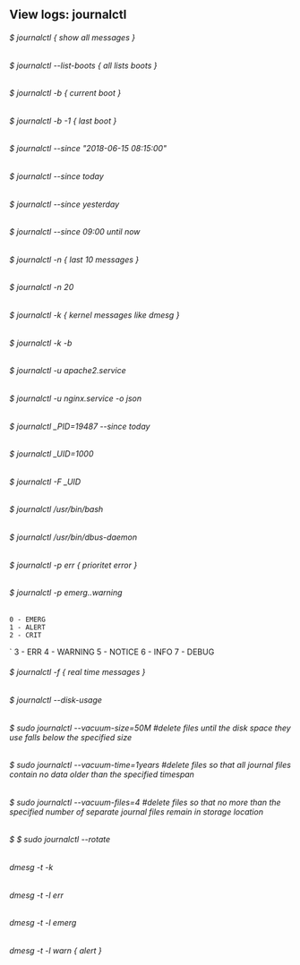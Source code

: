 
## View logs: journalctl 

###### $ journalctl { show all messages }

###### $ journalctl --list-boots { all lists boots }
###### $ journalctl -b { current boot }
###### $ journalctl -b -1 { last boot }

###### $ journalctl --since "2018-06-15 08:15:00"
###### $ journalctl --since today
###### $ journalctl --since yesterday
###### $ journalctl --since 09:00 until now

###### $ journalctl -n { last 10 messages }
###### $ journalctl -n 20

###### $ journalctl -k { kernel messages like dmesg }
###### $ journalctl -k -b

###### $ journalctl -u apache2.service
###### $ journalctl -u nginx.service -o json
###### $ journalctl _PID=19487 --since today
###### $ journalctl _UID=1000
###### $ journalctl -F _UID
###### $ journalctl /usr/bin/bash
###### $ journalctl /usr/bin/dbus-daemon
 
###### $ journalctl -p err { prioritet error }
###### $ journalctl -p emerg..warning
	0 - EMERG
	1 - ALERT
	2 - CRIT
`	3 - ERR
	4 - WARNING
	5 - NOTICE
	6 - INFO
	7 - DEBUG

###### $ journalctl -f { real time messages }

###### $ journalctl --disk-usage
###### $ sudo journalctl --vacuum-size=50M #delete files until the disk space they use falls below the specified size
###### $ sudo journalctl --vacuum-time=1years #delete files so that all journal files contain no data older than the specified timespan
###### $ sudo journalctl --vacuum-files=4 #delete files so that no more than the specified number of separate journal files remain in storage location

###### $ $ sudo journalctl --rotate

##

###### dmesg -t -k
###### dmesg -t -l err
###### dmesg -t -l emerg
###### dmesg -t -l warn { alert }










